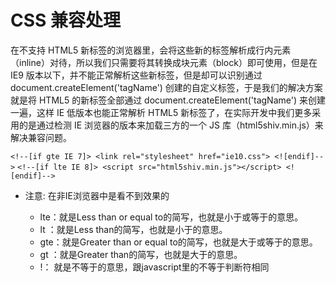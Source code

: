 # CSS 兼容处理
在不支持 HTML5 新标签的浏览器里，会将这些新的标签解析成行内元素（inline）对待，所以我们只需要将其转换成块元素（block）即可使用，但是在 IE9 版本以下，并不能正常解析这些新标签，但是却可以识别通过 document.createElement('tagName') 创建的自定义标签，于是我们的解决方案就是将 HTML5 的新标签全部通过 document.createElement('tagName') 来创建一遍，这样 IE 低版本也能正常解析 HTML5 新标签了，在实际开发中我们更多采用的是通过检测 IE 浏览器的版本来加载三方的一个 JS 库（html5shiv.min.js）来解决兼容问题。

`<!--[if gte IE 7]> <link rel="stylesheet" href="ie10.css"> <![endif]-->`
`<!--[if lte IE 8]> <script src="html5shiv.min.js"></script> <![endif]-->`
- 注意: 在非IE浏览器中是看不到效果的

    - lte：就是Less than or equal to的简写，也就是小于或等于的意思。
    - lt ：就是Less than的简写，也就是小于的意思。
    - gte：就是Greater than or equal to的简写，也就是大于或等于的意思。
    - gt ：就是Greater than的简写，也就是大于的意思。
    - !： 就是不等于的意思，跟javascript里的不等于判断符相同